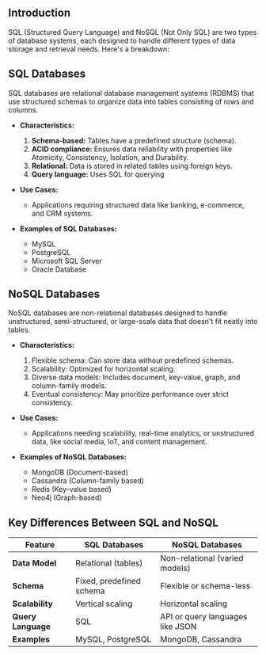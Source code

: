 ## **Introduction**
SQL (Structured Query Language) and NoSQL (Not Only SQL) are two types of database systems, each designed to handle different types of data storage and retrieval needs. Here's a breakdown:


## **SQL Databases**
SQL databases are relational database management systems (RDBMS) that use structured schemas to organize data into tables consisting of rows and columns.

- **Characteristics:**
    1. **Schema-based:** Tables have a predefined structure (schema).
    2. **ACID compliance:** Ensures data reliability with properties like Atomicity, Consistency, Isolation, and Durability.
    3. **Relational:** Data is stored in related tables using foreign keys.
    4. **Query language:** Uses SQL for querying

- **Use Cases:**
    - Applications requiring structured data like banking, e-commerce, and CRM systems.

- **Examples of SQL Databases:**
    - MySQL
    - PostgreSQL
    - Microsoft SQL Server
    - Oracle Database

## **NoSQL Databases**
NoSQL databases are non-relational databases designed to handle unstructured, semi-structured, or large-scale data that doesn't fit neatly into tables.

- **Characteristics:**
    1. Flexible schema: Can store data without predefined schemas.
    2. Scalability: Optimized for horizontal scaling.
    3. Diverse data models: Includes document, key-value, graph, and column-family models.
    4. Eventual consistency: May prioritize performance over strict consistency.

- **Use Cases:**
    - Applications needing scalability, real-time analytics, or unstructured data, like social media, IoT, and content management.

- **Examples of NoSQL Databases:**
    - MongoDB (Document-based)
    - Cassandra (Column-family based)
    - Redis (Key-value based)
    - Neo4j (Graph-based)

## **Key Differences Between SQL and NoSQL**

| Feature              | SQL Databases                  | NoSQL Databases               |
|----------------------|--------------------------------|--------------------------------|
| **Data Model**       | Relational (tables)           | Non-relational (varied models)|
| **Schema**           | Fixed, predefined schema      | Flexible or schema-less       |
| **Scalability**      | Vertical scaling              | Horizontal scaling            |
| **Query Language**   | SQL                           | API or query languages like JSON|
| **Examples**         | MySQL, PostgreSQL             | MongoDB, Cassandra            |
